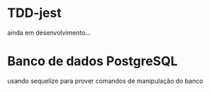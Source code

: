 # TDD-jest

ainda em desenvolvimento...
# Banco de dados PostgreSQL

usando sequelize para prover comandos
de manipulação do banco
